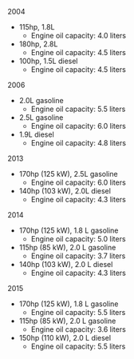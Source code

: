 2004
- 115hp, 1.8L
    - Engine oil capacity: 4.0 liters
- 180hp, 2.8L
    - Engine oil capacity: 4.5 liters
- 100hp, 1.5L diesel
    - Engine oil capacity: 4.5 liters

2006
- 2.0L gasoline
    - Engine oil capacity: 5.5 liters
- 2.5L gasoline
    - Engine oil capacity: 6.0 liters
- 1.9L diesel
    - Engine oil capacity: 4.8 liters

2013
- 170hp (125 kW), 2.5L gasoline
    - Engine oil capacity: 6.0 liters
- 140hp (103 kW), 2.0L diesel
    - Engine oil capacity: 4.3 liters

2014
- 170hp (125 kW), 1.8 L gasoline
    - Engine oil capacity: 5.0 liters
- 115hp (85 kW), 2.0 L gasoline
    - Engine oil capacity: 3.7 liters
- 140hp (103 kW), 2.0 L diesel
    - Engine oil capacity: 4.3 liters

2015
- 170hp (125 kW), 1.8 L gasoline
    - Engine oil capacity: 5.5 liters
- 115hp (85 kW), 2.0 L gasoline
    - Engine oil capacity: 3.6 liters
- 150hp (110 kW), 2.0 L diesel
    - Engine oil capacity: 5.5 liters
